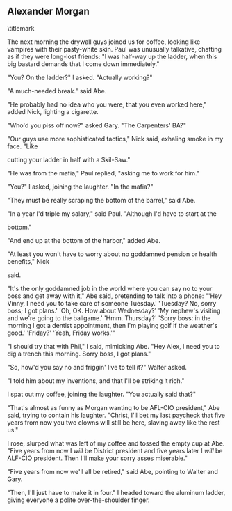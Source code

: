 ## Alexander Morgan
\titlemark

The next morning the drywall guys joined us for coffee, looking like
vampires with their pasty-white skin. Paul was unusually talkative,
chatting as if they were long-lost friends: "I was half-way up the
ladder, when this big bastard demands that I come down immediately."

"You? On the ladder?" I asked. "Actually working?"

"A much-needed break." said Abe.

"He probably had no idea who you were, that you even worked here," added
Nick, lighting a cigarette.

 "Who'd you piss off now?" asked Gary. "The Carpenters' BA?"

 "Our guys use more sophisticated tactics," Nick said, exhaling smoke
 in my face. "Like

cutting your ladder in half with a Skil-Saw."

 "He was from the mafia," Paul replied, "asking me to work for him."

 "You?" I asked, joining the laughter. "In the mafia?"

 "They must be really scraping the bottom of the barrel," said Abe.

 "In a year I'd triple my salary," said Paul. "Although I'd have to
 start at the

bottom."

 "And end up at the bottom of the harbor," added Abe.

 "At least you won\'t have to worry about no goddamned pension or
 health benefits," Nick

said.

"It's the only goddamned job in the world where you can say no to your
boss and get away with it," Abe said, pretending to talk into a phone:
"'Hey Vinny, I need you to take care of someone Tuesday.' 'Tuesday? No,
sorry boss; I got plans.' 'Oh, OK. How about Wednesday?' 'My nephew's
visiting and we're going to the ballgame.' 'Hmm. Thursday?' 'Sorry boss:
in the morning I got a dentist appointment, then I'm playing golf if the
weather's good.' 'Friday?' 'Yeah, Friday works.'"

"I should try that with Phil," I said, mimicking Abe. "Hey Alex, I need
you to dig a trench this morning. Sorry boss, I got plans."

"So, how'd you say no and friggin' live to tell it?" Walter asked.

"I told him about my inventions, and that I'll be striking it rich."

I spat out my coffee, joining the laughter. "You actually said that?"

"That's almost as funny as Morgan wanting to be AFL-CIO president," Abe
said, trying to contain his laughter. "Christ, I'll bet my last paycheck
that five years from now you two clowns will still be here, slaving away
like the rest us."

I rose, slurped what was left of my coffee and tossed the empty cup at
Abe. "Five years from now I *will* be District president and five years
later I *will* be ALF-CIO president. Then I'll make your sorry asses
miserable."

"Five years from now we'll all be retired," said Abe, pointing to Walter
and Gary.

"Then, I'll just have to make it in four." I headed toward the aluminum
ladder, giving everyone a polite over-the-shoulder finger.